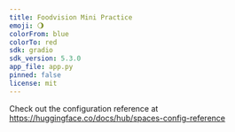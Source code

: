 ```yaml
---
title: Foodvision Mini Practice
emoji: 🌖
colorFrom: blue
colorTo: red
sdk: gradio
sdk_version: 5.3.0
app_file: app.py
pinned: false
license: mit
---
```


Check out the configuration reference at https://huggingface.co/docs/hub/spaces-config-reference
